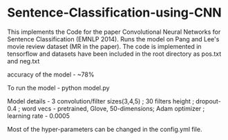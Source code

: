 # Sentence-Classification-using-CNN

This implements the Code for the paper Convolutional Neural Networks for Sentence Classification (EMNLP 2014).
Runs the model on Pang and Lee's movie review dataset (MR in the paper). The code is implemented in tensorflow and datasets have been
included in the root directory as pos.txt and neg.txt

accuracy of the model - ~78%

To run the model - 
    python model.py

Model details - 
  3 convolution/filter sizes(3,4,5) ;
  30 filters height ;
  dropout-0.4 ;
  word vecs - pretrained, Glove, 50-dimensions;
  Adam optimizer ; 
  learning rate - 0.0005

Most of the hyper-parameters can be changed in the config.yml file.

